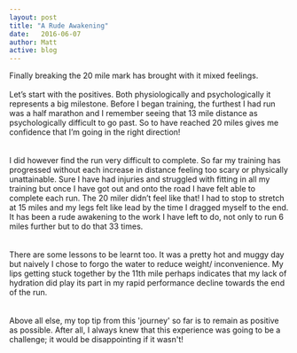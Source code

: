 ```yaml
---
layout: post
title: "A Rude Awakening"
date:   2016-06-07
author: Matt
active: blog
---
```

Finally breaking the 20 mile mark has brought with it mixed feelings.
<br><br>
Let’s start with the positives. Both physiologically and psychologically it represents a big milestone. Before I began training, the furthest I had run was a half marathon and I remember seeing that 13 mile distance as psychologically difficult to go past. So to have reached 20 miles gives me confidence that I’m going in the right direction!  
<br><br>
I did however find the run very difficult to complete. So far my training has progressed without each increase in distance feeling too scary or physically unattainable. Sure I have had injuries and struggled with fitting in all my training  but once I have got out and onto the road I have felt able to complete each run. The 20 miler didn’t feel like that! I had to stop to stretch at 15 miles and my legs felt like lead by the time I dragged myself to the end. It has been a rude awakening to the work I have left to do, not only to run 6 miles further but to do that 33 times.  
<br><br>
There are some lessons to be learnt too. It was a pretty hot and muggy day but naively I chose to forgo the water to reduce weight/ inconvenience.  My lips getting stuck together by the 11th mile perhaps indicates that my lack of hydration did play its part in my rapid performance decline towards the end of the run.  
<br><br>
Above all else, my top tip from this 'journey' so far is to remain as positive as possible. After all, I always knew that this experience was going to be a challenge; it would be disappointing if it wasn't! 
